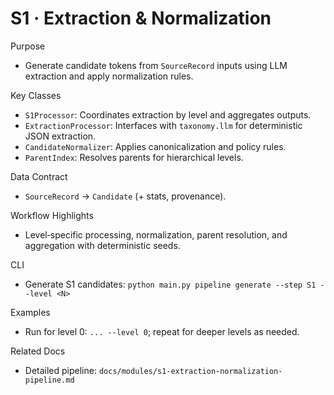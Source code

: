# S1 · Extraction & Normalization

Purpose
- Generate candidate tokens from `SourceRecord` inputs using LLM extraction and apply normalization rules.

Key Classes
- `S1Processor`: Coordinates extraction by level and aggregates outputs.
- `ExtractionProcessor`: Interfaces with `taxonomy.llm` for deterministic JSON extraction.
- `CandidateNormalizer`: Applies canonicalization and policy rules.
- `ParentIndex`: Resolves parents for hierarchical levels.

Data Contract
- `SourceRecord` → `Candidate` (+ stats, provenance).

Workflow Highlights
- Level‑specific processing, normalization, parent resolution, and aggregation with deterministic seeds.

CLI
- Generate S1 candidates: `python main.py pipeline generate --step S1 --level <N>`

Examples
- Run for level 0: `... --level 0`; repeat for deeper levels as needed.

Related Docs
- Detailed pipeline: `docs/modules/s1-extraction-normalization-pipeline.md`

